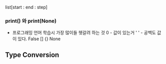 list[start : end : step]

### print() 와 print(None)
 
- 프로그래밍 언어 학습시 가장 많이들 헷갈려 하는 것
0 - 값이 있는거
' ' - 공백도 값이 있다.
False
[]
{}
None


## Type Conversion

